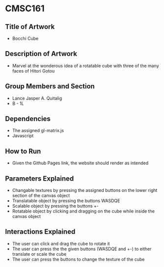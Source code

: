 # CMSC161
## Title of Artwork
- Bocchi Cube

## Description of Artwork
- Marvel at the wonderous idea of a rotatable cube with three of the many faces of Hitori Gotou

## Group Members and Section
- Lance Jasper A. Quitalig
- B - 1L

## Dependencies 
- The assigned gl-matrix.js
- Javascript

## How to Run
- Given the Github Pages link, the website should render as intended

## Parameters Explained
- Changable textures by pressing the assigned buttons on the lower right section of the canvas object
- Translatable object by pressing the buttons WASDQE
- Scalable object by pressing the buttons +-
- Rotatable object by clicking and dragging on the cube while inside the canvas object

## Interactions Explained
- The user can click and drag the cube to rotate it
- The user can press the the given buttons (WASDQE and +-) to either translate or scale the cube
- The user can press the buttons to change the texture of the cube